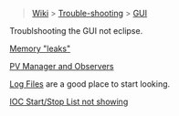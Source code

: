 > [Wiki](Home) > [Trouble-shooting](trouble-shooting-pages) > [GUI](GUI)

Troublshooting the GUI not eclipse.

[Memory "leaks"](https://github.com/ISISComputingGroup/ibex_developers_manual/wiki/Debugging-memory-leaks-in-the-IBEX-GUI)

[PV Manager and Observers](PV-Manager-and-Observers)

[Log Files](Log-Files) are a good place to start looking.

[IOC Start/Stop List not showing](IOC-Start/Stop-List-not-showing)